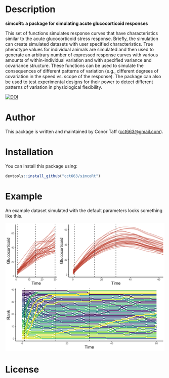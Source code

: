 # Description

**simcoRt: a package for simulating acute glucocorticoid responses**

This set of functions simulates response curves that have characteristics similar to the acute glucocorticoid stress response. Briefly, the simulation can create simulated datasets with user specified characteristics. True phenotype values for individual animals are simulated and then used to generate an arbitrary number of expressed response curves with various amounts of within-individual variation and with specified variance and covariance structure. These functions can be used to simulate the consequences of different patterns of variation (e.g., different degrees of covariation in the speed vs. scope of the response). The package can also be used to test experimental designs for their power to detect different patterns of variation in physiological flexibility.

[![DOI](https://zenodo.org/badge/358338634.svg)](https://zenodo.org/badge/latestdoi/358338634)

# Author

This package is written and maintained by Conor Taff (cct663@gmail.com).

# Installation

You can install this package using:

``` r
devtools::install_github("cct663/simcoRt")
```

# Example

An example dataset simulated with the default parameters looks something like this.

![](example.png)

# License
